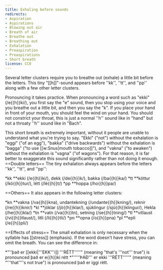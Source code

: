 ```yaml
---
title: Exhaling before sounds
redirects:
- Aspiration
- Aspirations
- Blowing out air
- Breath of air
- Breathe out
- Breathing out
- Exhalation
- Preaspiration
- Preaspirations
- Short breath
license: CC0
---
```


Several letter clusters require you to breathe out (exhale) a little bit before the letters. This tiny "[[h]]"-sound appears before ''kk'', ''tt'', and ''pp'' along with a few other letter clusters.

Pronouncing it takes practice. When pronouncing a word such as "ekki" (/e{{h}}ki/), you first say the "e" sound, then you stop using your voice and you breathe out a little bit, and then you say the "k". If you place your hand in front of your mouth, you should feel the wind on your hand. You should not constrict your throat, this is just a normal ''h'' sound like in "hand" but not a throaty ''h'' sound like in "Bach".

This short breath is extremely important, without it people are unable to understand what you're trying to say. "Ekki" ("not") without the exhalation is "eggi" ("of an egg"), "bakka" ("drive backwards") without the exhalation is "bagga" ("to use [[w:Snus|mouth tobacco]]"), and "vakna" ("to awaken") without the exhalation is "vagna" ("of wagons"). For that reason, it is far better to exaggerate this sound significantly rather than not doing it enough.
==Double letters==
The tiny exhalation always appears before the letters ''kk'', ''tt'', and ''pp'':

*kk
**ekki (/e{{h}}ki/), dekk (/de{{h}}k/), bakka (/ba{{h}}ka/)
*tt
**köttur (/kö{{h}}tur/), létt (/lé{{h}}t/)
*pp
**hoppa (/ho{{h}}pa/)

==Others==
It also appears in the following letter clusters:

*kn
**vakna (/va{{h}}kna), undantekning (/undante{{h}}kning/), reknir (/re{{h}}knir/)
*kl
**jöklar (/jö{{h}}klar/), sjúklingur (/sjú{{h}}klingur/), Hekla (/he{{h}}kla/)
*tn
**vatn (/va{{h}}tn), setning (/se{{h}}tning/)
*tl
**vitlaust (/vi{{h}}tlaust/), litli (/li{{h}}tli/)
*pn
**opna (/o{{h}}pna)
*pl
**epli (/e{{h}}pli/)

==Effects of stress==
The small exhalation is only necessary when the syllable has [[stress]] (emphasis). If the word doesn't have stress, you can omit the breath. You can see the difference in:

*"''það er [[ekki|'''EKK'''i]] '''RÉTT'''''" (meaning "that's '''not''' true") is pronounced <pron>það er e{{h}}ki rétt</pron>
*"'''''ÞAÐ''' er ekki '''RÉTT'''''" (meaning "'''that'''<nowiki/>'s not true") is pronounced <pron>það er iggi rétt</pron>.